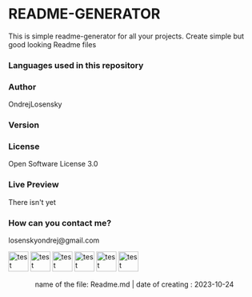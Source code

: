 
  # **README-GENERATOR** #
  
  This is simple readme-generator for all your projects.
Create simple but good looking Readme files  
  
  <h3 align="left"> Languages used in this repository </h3>
  <p align="left">  </p> 
  <h3 align="left"> Author</h3>
  <p> OndrejLosensky </p>
  <h3 align="left"> Version </h3>
  <p align="left">  </p>
  <h3 align="left">License </h3>
  <p align="left"> Open Software License 3.0 </p>
  <h3 align="left"> Live Preview </h3>
  <p align="left"> There isn't yet </p>
  <h3 align="left">How can you contact me? </h3>
  <p align="left"> losenskyondrej@gmail.com </p>
  
  <img alt="test" width="40" src="https://cdn.jsdelivr.net/gh/devicons/devicon/icons/html5/html5-original.svg" />
<img alt="test" width="40" src="https://cdn.jsdelivr.net/gh/devicons/devicon/icons/css3/css3-original.svg" />
<img alt="test" width="40" src="https://cdn.simpleicons.org/tailwindcss/06B6D4" />
<img alt="test" width="40" src="https://cdn.jsdelivr.net/gh/devicons/devicon/icons/python/python-original.svg" />
<img alt="test" width="40" src="https://cdn.jsdelivr.net/gh/devicons/devicon/icons/swift/swift-original.svg" />
<img alt="test" width="40" src="https://cdn.jsdelivr.net/gh/devicons/devicon/icons/nodejs/nodejs-original.svg" />
  
  <p align="center"> name of the file: Readme.md |  date of creating : 2023-10-24 </p>
  
